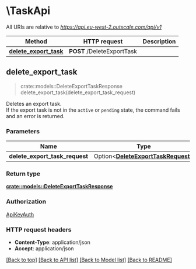 # \TaskApi

All URIs are relative to *https://api.eu-west-2.outscale.com/api/v1*

Method | HTTP request | Description
------------- | ------------- | -------------
[**delete_export_task**](TaskApi.md#delete_export_task) | **POST** /DeleteExportTask | 



## delete_export_task

> crate::models::DeleteExportTaskResponse delete_export_task(delete_export_task_request)


Deletes an export task.<br /> If the export task is not in the `active` or `pending` state, the command fails and an error is returned.

### Parameters


Name | Type | Description  | Required | Notes
------------- | ------------- | ------------- | ------------- | -------------
**delete_export_task_request** | Option<[**DeleteExportTaskRequest**](DeleteExportTaskRequest.md)> |  |  |

### Return type

[**crate::models::DeleteExportTaskResponse**](DeleteExportTaskResponse.md)

### Authorization

[ApiKeyAuth](../README.md#ApiKeyAuth)

### HTTP request headers

- **Content-Type**: application/json
- **Accept**: application/json

[[Back to top]](#) [[Back to API list]](../README.md#documentation-for-api-endpoints) [[Back to Model list]](../README.md#documentation-for-models) [[Back to README]](../README.md)

